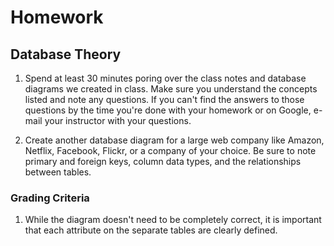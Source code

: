 # Homework

## Database Theory
1. Spend at least 30 minutes poring over the class notes and database diagrams we created in class. Make sure you understand the concepts listed and note any questions. If you can't find the answers to those questions by the time you're done with your homework or on Google, e-mail your instructor with your questions.

2. Create another database diagram for a large web company like Amazon, Netflix, Facebook, Flickr, or a company of your choice. Be sure to note primary and foreign keys, column data types, and the relationships between tables.

### Grading Criteria
1. While the diagram doesn't need to be completely correct, it is important that each attribute on the separate tables are clearly defined.
